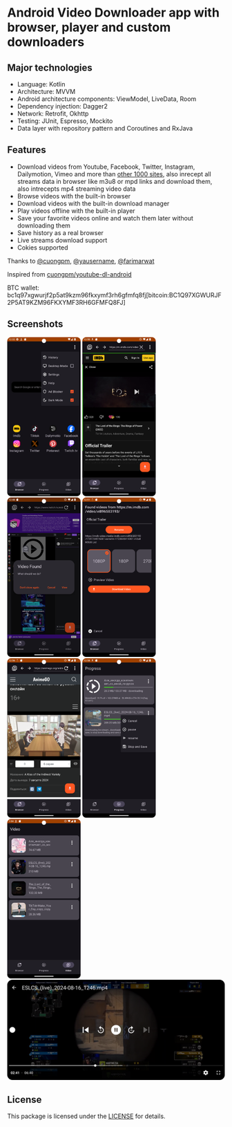 # Android Video Downloader app with browser, player and custom downloaders

## Major technologies

- Language: Kotlin
- Architecture: MVVM
- Android architecture components: ViewModel, LiveData, Room
- Dependency injection: Dagger2
- Network: Retrofit, Okhttp
- Testing: JUnit, Espresso, Mockito
- Data layer with repository pattern and Coroutines and RxJava

## Features

- Download videos from Youtube, Facebook, Twitter, Instagram, Dailymotion, Vimeo and more
  than [other 1000 sites](http://rg3.github.io/youtube-dl/supportedsites.html), also inrecept all
  streams data in browser like m3u8 or mpd links and download them, also intrecepts mp4 streaming
  video data
- Browse videos with the built-in browser
- Download videos with the built-in download manager
- Play videos offline with the built-in player
- Save your favorite videos online and watch them later without downloading them
- Save history as a real browser
- Live streams download support
- Cokies supported

Thanks
to [@cuongpm](https://github.com/cuongpm), [@yausername](https://github.com/yausername), [@farimarwat](https://github.com/farimarwat)

Inspired from [cuongpm/youtube-dl-android](https://github.com/cuongpm/youtube-dl-android)

BTC wallet: bc1q97xgwurjf2p5at9kzm96fkxymf3rh6gfmfq8fj[bitcoin:BC1Q97XGWURJF2P5AT9KZM96FKXYMF3RH6GFMFQ8FJ]

## Screenshots

<img src="screenshots/screenshot_1.png" width="170"> <img src="screenshots/screenshot_2.png" width="170"> <img src="screenshots/screenshot_3.png" width="170"> <img src="screenshots/screenshot_4.png" width="170">
<img src="screenshots/screenshot_5.png" width="170"> <img src="screenshots/screenshot_6.png" width="170"> <img src="screenshots/screenshot_7.png" width="170"> <img src="screenshots/screenshot_8.png" width="520">

## License

This package is licensed under the [LICENSE](./LICENSE) for details.
